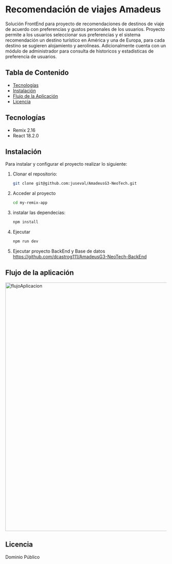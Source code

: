 # Recomendación de viajes Amadeus
Solución FrontEnd para proyecto de recomendaciones de destinos de viaje de acuerdo con preferencias y gustos personales de los usuarios. 
Proyecto permite a los usuarios seleccionar sus preferencias y el sistema recomendación un destino turístico en América y una de Europa, para cada destino se sugieren alojamiento y aerolíneas.
Adicionalmente cuenta con un módulo de administrador para consulta de historicos y estadisticas de preferencia de usuarios.

## Tabla de Contenido 
* [Tecnologías](#tecnologías)
* [Instalación](#instalación)
* [Flujo de la Aplicación](#flujo)
* [Licencia](#licencia)

## Tecnologías
* Remix 2.16
* React 18.2.0

## Instalación
Para instalar y configurar el proyecto realizar lo siguiente:

1. Clonar el repositorio:
   ```bash
   git clone git@github.com:juseval/AmadeusG3-NeoTech.git
   ```
2. Acceder al proyecto
   ```bash
   cd my-remix-app
   ```
3. instalar las dependecias:
   ```bash
   npm install
   ```
4. Ejecutar
   ```bash
   npm run dev
   ```
5. Ejecutar proyecto BackEnd y Base de datos
   https://github.com/dcastrog111/AmadeusG3-NeoTech-BackEnd

## Flujo de la aplicación
<img width="773" alt="flujoAplicacion" src="https://github.com/user-attachments/assets/08da4a57-b691-400c-b13b-ae71e8121a24" />

## Licencia
Dominio Público
